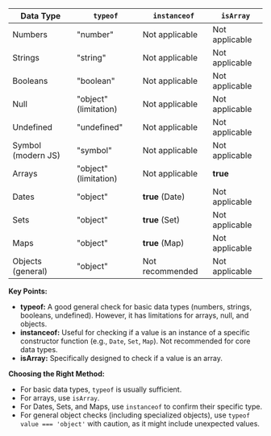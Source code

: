 | Data Type          | `typeof`              | `instanceof`    | `isArray`      |
| ------------------ | --------------------- | --------------- | -------------- |
| Numbers            | "number"              | Not applicable  | Not applicable |
| Strings            | "string"              | Not applicable  | Not applicable |
| Booleans           | "boolean"             | Not applicable  | Not applicable |
| Null               | "object" (limitation) | Not applicable  | Not applicable |
| Undefined          | "undefined"           | Not applicable  | Not applicable |
| Symbol (modern JS) | "symbol"              | Not applicable  | Not applicable |
| Arrays             | "object" (limitation) | Not applicable  | **true**       |
| Dates              | "object"              | **true** (Date) | Not applicable |
| Sets               | "object"              | **true** (Set)  | Not applicable |
| Maps               | "object"              | **true** (Map)  | Not applicable |
| Objects (general)  | "object"              | Not recommended | Not applicable |

**Key Points:**

- **typeof:** A good general check for basic data types (numbers, strings, booleans, undefined). However, it has limitations for arrays, null, and objects.
- **instanceof:** Useful for checking if a value is an instance of a specific constructor function (e.g., `Date`, `Set`, `Map`). Not recommended for core data types.
- **isArray:** Specifically designed to check if a value is an array.

**Choosing the Right Method:**

- For basic data types, `typeof` is usually sufficient.
- For arrays, use `isArray`.
- For Dates, Sets, and Maps, use `instanceof` to confirm their specific type.
- For general object checks (including specialized objects), use `typeof value === 'object'` with caution, as it might include unexpected values.
